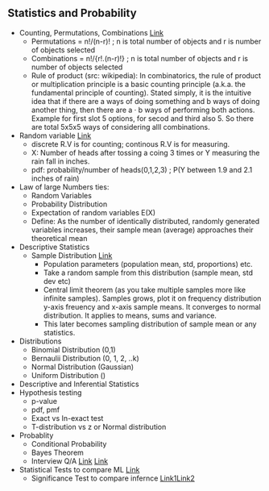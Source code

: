 ## Statistics and Probability 


- Counting, Permutations, Combinations [Link](https://www.khanacademy.org/math/statistics-probability/counting-permutations-and-combinations/)
  - Permutations = n!/(n-r)! ; n is total number of objects and r is number of objects selected
  - Combinations = n!/{r!.(n-r)!} ; n is total number of objects and r is number of objects selected
  - Rule of product (src: wikipedia): In combinatorics, the rule of product or multiplication principle is a basic counting principle (a.k.a. the fundamental principle of counting). Stated simply, it is the intuitive idea that if there are a ways of doing something and b ways of doing another thing, then there are a · b ways of performing both actions. Example for first slot 5 options, for secod and third also 5. So there are total 5x5x5 ways of considering alll combinations. 
- Random variable [Link](https://www.khanacademy.org/math/ap-statistics/random-variables-ap/discrete-random-variables/)
  - discrete R.V is for counting; continous R.V is for measuring.
  - X: Number of heads after tossing a coing 3 times or Y measuring the rain fall in inches. 
  - pdf: probability/number of heads(0,1,2,3) ; P(Y between 1.9 and 2.1 inches of rain)
- Law of large Numbers ties: 
  - Random Variables
  - Probability Distribution
  - Expectation of random variables E(X)   
  - Define: As the number of identically distributed, randomly generated variables increases, their sample mean (average) approaches their theoretical mean
- Descriptive Statistics
  - Sample Distribution [Link](https://www.khanacademy.org/math/ap-statistics/sampling-distribution-ap/what-is-sampling-distribution/v/introduction-to-sampling-distributions)
    - Population parameters (population mean, std, proportions) etc.
    - Take a random sample from this distribution  (sample mean, std dev etc)
    - Central limit theorem (as you take multiple samples more like infinite samples). Samples grows, plot it on frequency distribution y-axis freuency and x-axis sample means. It converges to normal distribution. It applies to means, sums and variance. 
    - This later becomes sampling distribution of sample mean or any statistics. 
- Distributions
  - Binomial Distribution (0,1)
  - Bernaulii Distribution (0, 1, 2, ..k)
  - Normal Distribution (Gaussian)
  - Uniform Distribution  ()
- Descriptive and Inferential Statistics 
- Hypothesis testing
  - p-value
  - pdf, pmf
  - Exact vs In-exact test
  - T-distribution vs z or Normal distribution
- Probablity 
  - Conditional Probability
  - Bayes Theorem
  - Interview Q/A [Link](https://github.com/kojino/120-Data-Science-Interview-Questions/blob/master/probability.md) [Link](https://www.nicksingh.com/posts/40-probability-statistics-data-science-interview-questions-asked-by-fang-wall-street)
- Statistical Tests to compare ML [Link](https://machinelearningmastery.com/statistical-significance-tests-for-comparing-machine-learning-algorithms/)
  - Significance Test to compare infernce  [Link1](https://machinelearningmastery.com/statistical-significance-tests-for-comparing-machine-learning-algorithms/)[Link2](https://machinelearningmastery.com/mcnemars-test-for-machine-learning/)
